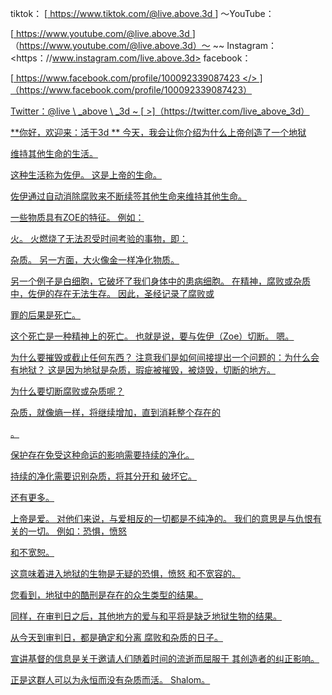 tiktok：
[<u> https://www.tiktok.com/@live.above.3d </u>] 〜YouTube：

[<u> https://www.youtube.com/@live.above.3d </u>]（https://www.youtube.com/@live.above.3d）〜 ~~ Instagram：<https：//www.instagram.com/live.above.3d>
facebook：

[<u> https://www.facebook.com/profile/100092339087423 </> ]（https://www.facebook.com/profile/100092339087423）

Twitter：@live \ _above \ _3d
~ [<u> >]（https://twitter.com/live_above_3d）

**你好，欢迎来：活于3d **
今天，我会让你介绍为什么上帝创造了一个地狱

维持其他生命的生活。

这种生活称为佐伊。 这是上帝的生命。

佐伊通过自动消除腐败来不断续签其他生命来维持其他生命。

一些物质具有ZOE的特征。 例如：

火。
火燃烧了无法忍受时间考验的事物，即：

杂质。
另一方面，大火像金一样净化物质。

另一个例子是白细胞，它破坏了我们身体中的患病细胞。
在精神，腐败或杂质中，佐伊的存在无法生存。 因此，圣经记录了腐败或

罪的后果是死亡。

这个死亡是一种精神上的死亡。 也就是说，要与佐伊（Zoe）切断。
嗯。

为什么要摧毁或截止任何东西？
注意我们是如何间接提出一个问题的：为什么会有地狱？
这是因为地狱是杂质，瑕疵被摧毁，被烧毁，切断的地方。

为什么要切断腐败或杂质呢？

杂质，就像熵一样，将继续增加，直到消耗整个存在的

。

保护存在免受这种命运的影响需要持续的净化。

持续的净化需要识别杂质，将其分开和
破坏它。

还有更多。

上帝是爱。 对他们来说，与爱相反的一切都是不纯净的。
我们的意思是与仇恨有关的一切。 例如：恐惧，愤怒

和不宽恕。

这意味着进入地狱的生物是无疑的恐惧，愤怒
和不宽容的。

您看到，地狱中的酷刑是存在的众生类型的结果。

同样，在审判日之后，其他地方的爱与和平将是缺乏地狱生物的结果。

从今天到审判日，都是确定和分离
腐败和杂质的日子。

宣讲基督的信息是关于邀请人们随着时间的流逝而屈服于
其创造者的纠正影响。

正是这群人可以为永恒而没有杂质而活。
Shalom。




